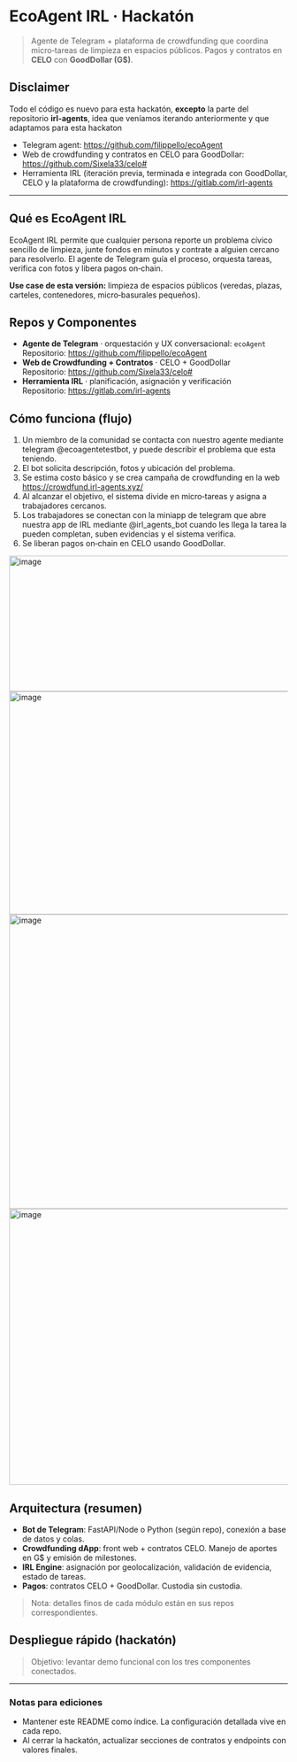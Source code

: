 # EcoAgent IRL · Hackatón

> Agente de Telegram + plataforma de crowdfunding que coordina micro‑tareas de limpieza en espacios públicos. Pagos y contratos en **CELO** con **GoodDollar (G$)**.

## Disclaimer
Todo el código es nuevo para esta hackatón, **excepto** la parte del repositorio **irl-agents**, idea que veníamos iterando anteriormente y que adaptamos para esta hackaton

- Telegram agent: https://github.com/filippello/ecoAgent
- Web de crowdfunding y contratos en CELO para GoodDollar: https://github.com/Sixela33/celo#
- Herramienta IRL (iteración previa, terminada e integrada con GoodDollar, CELO y la plataforma de crowdfunding): https://gitlab.com/irl-agents

---

## Qué es EcoAgent IRL
EcoAgent IRL permite que cualquier persona reporte un problema cívico sencillo de limpieza, junte fondos en minutos y contrate a alguien cercano para resolverlo. El agente de Telegram guía el proceso, orquesta tareas, verifica con fotos y libera pagos on‑chain.

**Use case de esta versión:** limpieza de espacios públicos (veredas, plazas, carteles, contenedores, micro‑basurales pequeños).

## Repos y Componentes
- **Agente de Telegram** · orquestación y UX conversacional: `ecoAgent`  
  Repositorio: https://github.com/filippello/ecoAgent
- **Web de Crowdfunding + Contratos** · CELO + GoodDollar  
  Repositorio: https://github.com/Sixela33/celo#
- **Herramienta IRL** · planificación, asignación y verificación  
  Repositorio: https://gitlab.com/irl-agents

## Cómo funciona (flujo)
1. Un miembro de la comunidad se contacta con nuestro agente mediante telegram @ecoagentetestbot, y puede describir el problema que esta teniendo.
2. El bot solicita descripción, fotos y ubicación del problema.
3. Se estima costo básico y se crea campaña de crowdfunding en la web https://crowdfund.irl-agents.xyz/
4. Al alcanzar el objetivo, el sistema divide en micro‑tareas y asigna a trabajadores cercanos.
5. Los trabajadores se conectan con la miniapp de telegram que abre nuestra app de IRL mediante @irl_agents_bot cuando les llega la tarea la pueden completan, suben evidencias y el sistema verifica.
6. Se liberan pagos on‑chain en CELO usando GoodDollar.


<img width="879" height="245" alt="image" src="https://github.com/user-attachments/assets/430e4e05-7c33-4bde-98c5-7d3be6d0a624" />


<img width="1038" height="403" alt="image" src="https://github.com/user-attachments/assets/07035395-059e-4364-9215-6af6ce171f05" />


<img width="708" height="532" alt="image" src="https://github.com/user-attachments/assets/eeafd00a-6407-4612-8baa-4238e75fb7ab" />

<img width="719" height="499" alt="image" src="https://github.com/user-attachments/assets/055f1c82-6421-4334-86cd-d1662e4f5402" />




## Arquitectura (resumen)
- **Bot de Telegram**: FastAPI/Node o Python (según repo), conexión a base de datos y colas.
- **Crowdfunding dApp**: front web + contratos CELO. Manejo de aportes en G$ y emisión de milestones.
- **IRL Engine**: asignación por geolocalización, validación de evidencia, estado de tareas.
- **Pagos**: contratos CELO + GoodDollar. Custodia sin custodia.

> Nota: detalles finos de cada módulo están en sus repos correspondientes.

## Despliegue rápido (hackatón)
> Objetivo: levantar demo funcional con los tres componentes conectados.
---

### Notas para ediciones
- Mantener este README como índice. La configuración detallada vive en cada repo.
- Al cerrar la hackatón, actualizar secciones de contratos y endpoints con valores finales.

